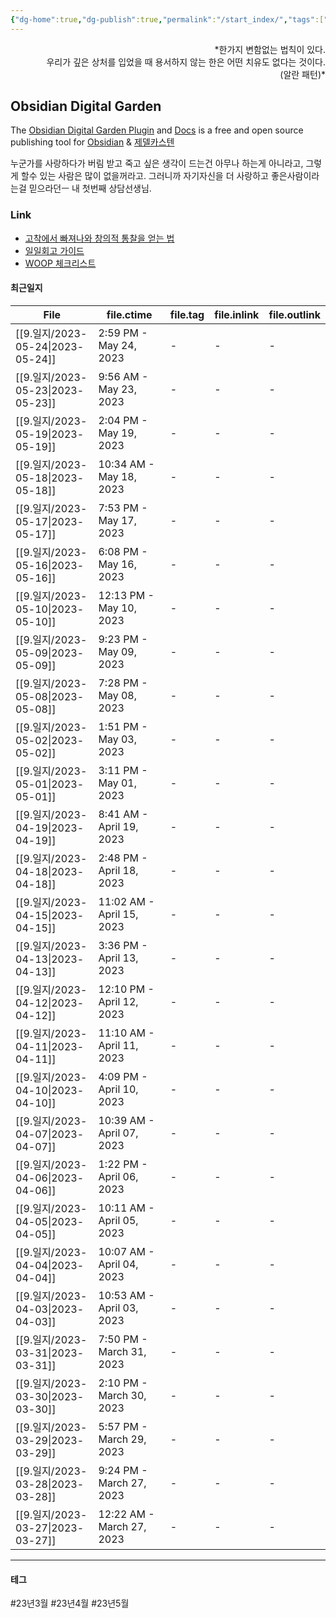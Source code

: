 ```yaml
---
{"dg-home":true,"dg-publish":true,"permalink":"/start_index/","tags":["gardenEntry"],"dgPassFrontmatter":true}
---
```



<p align="right">*한가지 변함없는 법칙이 있다. <br>
우리가 깊은 상처를 입었을 때 용서하지 않는 한은 어떤 치유도 없다는 것이다. <br>
(알란 패턴)*</p>

## Obsidian Digital Garden
The [Obsidian Digital Garden Plugin](https://github.com/oleeskild/obsidian-digital-garden) and [Docs](https://dg-docs.ole.dev/)  is a free and open source publishing tool for [Obsidian](https://obsidian.md/) & [제델카스텐](http://www.yes24.com/Product/Goods/99475214) 

누군가를 사랑하다가 버림 받고 죽고 싶은 생각이 드는건 아무나 하는게 아니라고,  그렇게 할수 있는 사람은 많이 없을꺼라고. 그러니까 자기자신을 더 사랑하고 좋은사람이라는걸 믿으라던ㅡ 내 첫번째 상담선생님.

### Link
- [고착에서 빠져나와 창의적 통찰을 얻는 법](https://twinstae.github.io/fixation-to-insight/)
- [일일회고 가이드](https://twinstae.github.io/daily-review-guide/)
- [WOOP 체크리스트](https://dawn-bulb-f4b.notion.site/WOOP-3dee3143b2554dbda0aea18a4d1b2b26)


#### 최근일지
| File                               | file.ctime                | file.tag | file.inlink | file.outlink |
| ---------------------------------- | ------------------------- | -------- | ----------- | ------------ |
| [[9.일지/2023-05-24\|2023-05-24]] | 2:59 PM - May 24, 2023    | \-       | \-          | \-           |
| [[9.일지/2023-05-23\|2023-05-23]] | 9:56 AM - May 23, 2023    | \-       | \-          | \-           |
| [[9.일지/2023-05-19\|2023-05-19]] | 2:04 PM - May 19, 2023    | \-       | \-          | \-           |
| [[9.일지/2023-05-18\|2023-05-18]] | 10:34 AM - May 18, 2023   | \-       | \-          | \-           |
| [[9.일지/2023-05-17\|2023-05-17]] | 7:53 PM - May 17, 2023    | \-       | \-          | \-           |
| [[9.일지/2023-05-16\|2023-05-16]] | 6:08 PM - May 16, 2023    | \-       | \-          | \-           |
| [[9.일지/2023-05-10\|2023-05-10]] | 12:13 PM - May 10, 2023   | \-       | \-          | \-           |
| [[9.일지/2023-05-09\|2023-05-09]] | 9:23 PM - May 09, 2023    | \-       | \-          | \-           |
| [[9.일지/2023-05-08\|2023-05-08]] | 7:28 PM - May 08, 2023    | \-       | \-          | \-           |
| [[9.일지/2023-05-02\|2023-05-02]] | 1:51 PM - May 03, 2023    | \-       | \-          | \-           |
| [[9.일지/2023-05-01\|2023-05-01]] | 3:11 PM - May 01, 2023    | \-       | \-          | \-           |
| [[9.일지/2023-04-19\|2023-04-19]] | 8:41 AM - April 19, 2023  | \-       | \-          | \-           |
| [[9.일지/2023-04-18\|2023-04-18]] | 2:48 PM - April 18, 2023  | \-       | \-          | \-           |
| [[9.일지/2023-04-15\|2023-04-15]] | 11:02 AM - April 15, 2023 | \-       | \-          | \-           |
| [[9.일지/2023-04-13\|2023-04-13]] | 3:36 PM - April 13, 2023  | \-       | \-          | \-           |
| [[9.일지/2023-04-12\|2023-04-12]] | 12:10 PM - April 12, 2023 | \-       | \-          | \-           |
| [[9.일지/2023-04-11\|2023-04-11]] | 11:10 AM - April 11, 2023 | \-       | \-          | \-           |
| [[9.일지/2023-04-10\|2023-04-10]] | 4:09 PM - April 10, 2023  | \-       | \-          | \-           |
| [[9.일지/2023-04-07\|2023-04-07]] | 10:39 AM - April 07, 2023 | \-       | \-          | \-           |
| [[9.일지/2023-04-06\|2023-04-06]] | 1:22 PM - April 06, 2023  | \-       | \-          | \-           |
| [[9.일지/2023-04-05\|2023-04-05]] | 10:11 AM - April 05, 2023 | \-       | \-          | \-           |
| [[9.일지/2023-04-04\|2023-04-04]] | 10:07 AM - April 04, 2023 | \-       | \-          | \-           |
| [[9.일지/2023-04-03\|2023-04-03]] | 10:53 AM - April 03, 2023 | \-       | \-          | \-           |
| [[9.일지/2023-03-31\|2023-03-31]] | 7:50 PM - March 31, 2023  | \-       | \-          | \-           |
| [[9.일지/2023-03-30\|2023-03-30]] | 2:10 PM - March 30, 2023  | \-       | \-          | \-           |
| [[9.일지/2023-03-29\|2023-03-29]] | 5:57 PM - March 29, 2023  | \-       | \-          | \-           |
| [[9.일지/2023-03-28\|2023-03-28]] | 9:24 PM - March 27, 2023  | \-       | \-          | \-           |
| [[9.일지/2023-03-27\|2023-03-27]] | 12:22 AM - March 27, 2023 | \-       | \-          | \-           |


---

#### 테그

#23년3월 #23년4월 #23년5월 